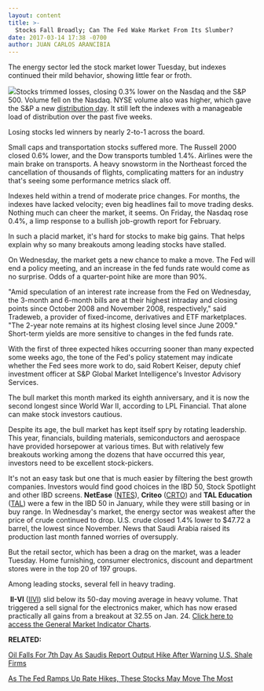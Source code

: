 ```yaml
---
layout: content
title: >-
  Stocks Fall Broadly; Can The Fed Wake Market From Its Slumber?
date: 2017-03-14 17:38 -0700
author: JUAN CARLOS ARANCIBIA
---
```









The energy sector led the stock market lower Tuesday, but indexes continued their mild behavior, showing little fear or froth.


![](https://www.investors.com/wp-content/uploads/2017/03/MP5x4_031417.png)Stocks trimmed losses, closing 0.3% lower on the Nasdaq and the S&P 500. Volume fell on the Nasdaq. NYSE volume also was higher, which gave the S&P a new [distribution day](http://education.investors.com/lesson.aspx?id=735759&sourceid=735764). It still left the indexes with a manageable load of distribution over the past five weeks.


Losing stocks led winners by nearly 2-to-1 across the board.


Small caps and transportation stocks suffered more. The Russell 2000 closed 0.6% lower, and the Dow transports tumbled 1.4%. Airlines were the main brake on transports. A heavy snowstorm in the Northeast forced the cancellation of thousands of flights, complicating matters for an industry that's seeing some performance metrics slack off.


Indexes held within a trend of moderate price changes. For months, the indexes have lacked velocity; even big headlines fail to move trading desks. Nothing much can cheer the market, it seems. On Friday, the Nasdaq rose 0.4%, a limp response to a bullish job-growth report for February.


In such a placid market, it's hard for stocks to make big gains. That helps explain why so many breakouts among leading stocks have stalled.


On Wednesday, the market gets a new chance to make a move. The Fed will end a policy meeting, and an increase in the fed funds rate would come as no surprise. Odds of a quarter-point hike are more than 90%.


"Amid speculation of an interest rate increase from the Fed on Wednesday, the 3-month and 6-month bills are at their highest intraday and closing points since October 2008 and November 2008, respectively," said Tradeweb, a provider of fixed-income, derivatives and ETF marketplaces. "The 2-year note remains at its highest closing level since June 2009." Short-term yields are more sensitive to changes in the fed funds rate.


With the first of three expected hikes occurring sooner than many expected some weeks ago, the tone of the Fed's policy statement may indicate whether the Fed sees more work to do, said Robert Keiser, deputy chief investment officer at S&P Global Market Intelligence's Investor Advisory Services.


The bull market this month marked its eighth anniversary, and it is now the second longest since World War II, according to LPL Financial. That alone can make stock investors cautious.


Despite its age, the bull market has kept itself spry by rotating leadership. This year, financials, building materials, semiconductors and aerospace have provided horsepower at various times. But with relatively few breakouts working among the dozens that have occurred this year, investors need to be excellent stock-pickers.


 It's not an easy task but one that is much easier by filtering the best growth companies. Investors would find good choices in the IBD 50, Stock Spotlight and other IBD screens. **NetEase** ([NTES](https://research.investors.com/quote.aspx?symbol=NTES)), **Criteo** ([CRTO](https://research.investors.com/quote.aspx?symbol=CRTO)) and **TAL Education** ([TAL](https://research.investors.com/quote.aspx?symbol=TAL)) were a few in the IBD 50 in January, while they were still basing or in buy range.
In Wednesday's market, the energy sector was weakest after the price of crude continued to drop. U.S. crude closed 1.4% lower to $47.72 a barrel, the lowest since November. News that Saudi Arabia raised its production last month fanned worries of oversupply.


But the retail sector, which has been a drag on the market, was a leader Tuesday. Home furnishing, consumer electronics, discount and department stores were in the top 20 of 197 groups.


Among leading stocks, several fell in heavy trading.


 **II-VI** ([IIVI](https://research.investors.com/quote.aspx?symbol=IIVI)) slid below its 50-day moving average in heavy volume. That triggered a sell signal for the electronics maker, which has now erased practically all gains from a breakout at 32.55 on Jan. 24.
[Click here to access the General Market Indicator Charts](https://www.investors.com/wp-content/uploads/2017/03/IBD1403153118GMI.pdf).


**RELATED:**


[Oil Falls For 7th Day As Saudis Report Output Hike After Warning U.S. Shale Firms](https://www.investors.com/news/opec-raises-2017-demand-outlook-saudi-arabia-says-it-raised-output-past-key-mark/)


[As The Fed Ramps Up Rate Hikes, These Stocks May Move The Most](https://www.investors.com/news/economy/dont-buy-these-stocks-ahead-of-the-fed-meeting/)


 




